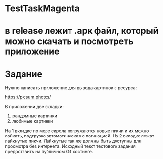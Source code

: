 # TestTaskMagenta

# в release лежит .арк файл, который можно скачать и посмотреть приложение

# Задание
Нужно написать приложение для вывода картинок с ресурса: 

https://picsum.photos/

В приложении две вкладки:

1) рандомные картинки
2) любимые картинки

 
На 1 вкладке по мере скрола погружаются новые пикчи и их можно лайкать, подгрузка автоматическая с пагинацией.
На 2 вкладке лежат лайкнутые пикчи. Лайкнутые так же должны быть доступны для просмотра без интернета.
Исходный текст тестового задания предоставить на публичном Git хостинге.
